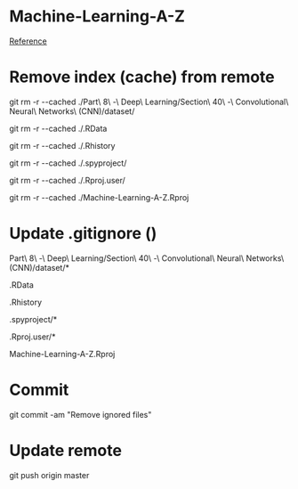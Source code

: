 # Machine-Learning-A-Z

[Reference](https://stackoverflow.com/questions/1274057/how-to-make-git-forget-about-a-file-that-was-tracked-but-is-now-in-gitignore)

# Remove index (cache) from remote
git rm -r --cached ./Part\ 8\ -\ Deep\ Learning/Section\ 40\ -\ Convolutional\ Neural\ Networks\ \(CNN\)/dataset/

git rm -r --cached ./.RData

git rm -r --cached ./.Rhistory

git rm -r --cached ./.spyproject/

git rm -r --cached ./.Rproj.user/

git rm -r --cached ./Machine-Learning-A-Z.Rproj

# Update .gitignore ()
Part\ 8\ -\ Deep\ Learning/Section\ 40\ -\ Convolutional\ Neural\ Networks\ \(CNN\)/dataset/*

.RData

.Rhistory

.spyproject/*

.Rproj.user/*

Machine-Learning-A-Z.Rproj

# Commit
git commit -am "Remove ignored files"

# Update remote
git push origin master
